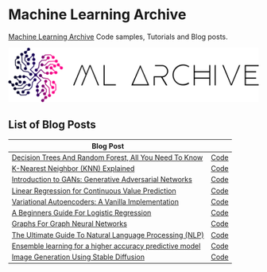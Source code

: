 # Machine Learning Archive
[Machine Learning Archive](https://www.mlarchive.com) Code samples, Tutorials and Blog posts. 

[<img alt="Machine Learning Archive" src="Media/ML-Archive-Logo.png">](https://mlarchive.com/)


## List of Blog Posts
| Blog Post | |
| ------------- |:-------------|
|[Decision Trees And Random Forest, All You Need To Know](https://mlarchive.com/machine-learning/decision-trees-and-random-forest-all-you-need-to-know/) | [Code](https://github.com/Yousef-Hesham/Machine-Learning-Archive/tree/main/Decision-Trees-and-Random-Forest) |
|[K-Nearest Neighbor (KNN) Explained](https://mlarchive.com/machine-learning/k-nearest-neighbor-knn-explained/) | [Code](https://github.com/Yousef-Hesham/Machine-Learning-Archive/tree/main/K-Nearest-Neighbors) |
|[Introduction to GANs: Generative Adversarial Networks](https://mlarchive.com/deep-learning/introduction-to-generative-adversarial-networks/)|[Code](https://github.com/Yousef-Hesham/Machine-Learning-Archive/tree/main/Introduction-to-GANs-Generative-Adversarial-Networks)|
|[Linear Regression for Continuous Value Prediction](https://mlarchive.com/machine-learning/linear-regression-for-continuous-value-prediction/)|[Code](https://github.com/Yousef-Hesham/Machine-Learning-Archive/tree/main/Linear-Regression-for-Continuous-Value-Prediction)|
|[Variational Autoencoders: A Vanilla Implementation](https://mlarchive.com/deep-learning/variational-autoencoders-a-vanilla-implementation/)|[Code](https://github.com/Yousef-Hesham/Machine-Learning-Archive/tree/main/Variational-Autoencoders-A-Vanilla-Implementation)|
|[A Beginners Guide For Logistic Regression](https://mlarchive.com/machine-learning/a-beginners-guide-for-logistic-regression/)|[Code](https://github.com/Yousef-Hesham/Machine-Learning-Archive/blob/main/A-Beginners-Guide-For-Logistic-Regression/Logistic_regression.ipynb)|
|[Graphs For Graph Neural Networks](https://mlarchive.com/articles/graphs-for-graph-neural-networks/)|[Code](https://github.com/Yousef-Hesham/Machine-Learning-Archive/blob/main/Graphs-For-Graph-Neural-Networks/Graph_representation.ipynb)|
|[The Ultimate Guide To Natural Language Processing (NLP)](https://mlarchive.com/machine-learning/the-ultimate-guide-to-natural-language-processing-nlp/)| [Code](https://github.com/Yousef-Hesham/Machine-Learning-Archive/blob/main/The-Ultimate-Guide-To-Natural-Language-Processing-(NLP)/Introduction_to_Natural_language_processing.ipynb)|
|[Ensemble learning for a higher accuracy predictive model](https://mlarchive.com/machine-learning/ensemble-learning-for-a-higher-accuracy-predictive-model/)|[Code](https://github.com/Yousef-Hesham/Machine-Learning-Archive/blob/main/Ensemble-Learning-For-A-Higher-Accuracy-Predictive-Model/Ensemble_learning.ipynb)|
|[Image Generation Using Stable Diffusion](https://mlarchive.com/machine-learning/image-generation-using-stable-diffusion/)|[Code](https://github.com/Yousef-Hesham/Machine-Learning-Archive/blob/main/Image-Generation-Using-Stable-Diffusion/Image-Generation-Using-Stable-Diffusion.ipynb)|